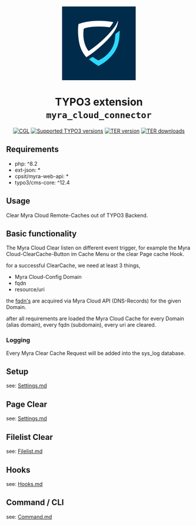 <div align="center">

![EXT:myra_cloud_connector extension icon](Resources/Public/Icons/Extension.svg)

# TYPO3 extension `myra_cloud_connector`

[![CGL](https://img.shields.io/github/actions/workflow/status/CPS-IT/myra-cloud-connector/cgl.yaml?label=CGL&logo=github)](https://github.com/CPS-IT/myra-cloud-connector/actions/workflows/ci.yaml)
[![Supported TYPO3 versions](https://typo3-badges.dev/badge/myra_cloud_connector/typo3/shields.svg)](https://extensions.typo3.org/extension/myra_cloud_connector)
[![TER version](https://typo3-badges.dev/badge/myra_cloud_connector/version/shields.svg)](https://extensions.typo3.org/extension/myra_cloud_connector)
[![TER downloads](https://typo3-badges.dev/badge/myra_cloud_connector/downloads/shields.svg)](https://extensions.typo3.org/extension/myra_cloud_connector)

</div>

## Requirements

* php: ^8.2
* ext-json: *
* cpsit/myra-web-api: *
* typo3/cms-core: ^12.4

## Usage

Clear Myra Cloud Remote-Caches out of TYPO3 Backend.

## Basic functionality

The Myra Cloud Clear listen on different event trigger, for example the Myra Cloud-ClearCache-Button im Cache Menu or
the clear Page cache Hook.

for a successful ClearCache, we need at least 3 things,
* Myra Cloud-Config Domain
* fqdn
* resource/uri

the [fqdn's](https://en.wikipedia.org/wiki/Fully_qualified_domain_name) are acquired via Myra Cloud API (DNS-Records) for the given Domain.

after all requirements are loaded the Myra Cloud Cache for every Domain (alias domain), every fqdn (subdomain), every uri are cleared.

### Logging

Every Myra Clear Cache Request will be added into the sys_log database.

## Setup

see: [Settings.md](Docs/Settings.md)

## Page Clear

see: [Settings.md](Docs/Settings.md)

## Filelist Clear

see: [Filelist.md](Docs/Filelist.md)

## Hooks

see: [Hooks.md](Docs/Hooks.md)

## Command / CLI

see: [Command.md](Docs/Command.md)
